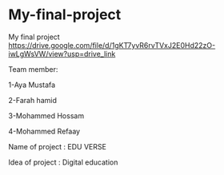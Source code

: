 # My-final-project
My final project
https://drive.google.com/file/d/1gKT7yvR6rvTVxJ2E0Hd22zO-iwLgWsVW/view?usp=drive_link




Team member:

1-Aya Mustafa

2-Farah hamid 

3-Mohammed Hossam 

4-Mohammed Refaay




Name of project :
EDU VERSE

Idea of project :
Digital education
